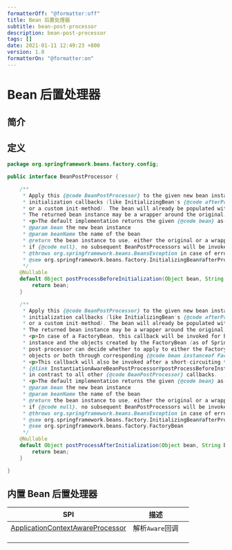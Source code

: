 ```yaml
---
formatterOff: "@formatter:off"
title: Bean 后置处理器
subtitle: bean-post-processor 
description: bean-post-processor 
tags: [] 
date: 2021-01-11 12:49:23 +800 
version: 1.0
formatterOn: "@formatter:on"
---
```


# Bean 后置处理器

## 简介

## 定义

```java
package org.springframework.beans.factory.config;

public interface BeanPostProcessor {

    /**
     * Apply this {@code BeanPostProcessor} to the given new bean instance <i>before</i> any bean
     * initialization callbacks (like InitializingBean's {@code afterPropertiesSet}
     * or a custom init-method). The bean will already be populated with property values.
     * The returned bean instance may be a wrapper around the original.
     * <p>The default implementation returns the given {@code bean} as-is.
     * @param bean the new bean instance
     * @param beanName the name of the bean
     * @return the bean instance to use, either the original or a wrapped one;
     * if {@code null}, no subsequent BeanPostProcessors will be invoked
     * @throws org.springframework.beans.BeansException in case of errors
     * @see org.springframework.beans.factory.InitializingBean#afterPropertiesSet
     */
    @Nullable
    default Object postProcessBeforeInitialization(Object bean, String beanName) throws BeansException {
        return bean;
    }

    /**
     * Apply this {@code BeanPostProcessor} to the given new bean instance <i>after</i> any bean
     * initialization callbacks (like InitializingBean's {@code afterPropertiesSet}
     * or a custom init-method). The bean will already be populated with property values.
     * The returned bean instance may be a wrapper around the original.
     * <p>In case of a FactoryBean, this callback will be invoked for both the FactoryBean
     * instance and the objects created by the FactoryBean (as of Spring 2.0). The
     * post-processor can decide whether to apply to either the FactoryBean or created
     * objects or both through corresponding {@code bean instanceof FactoryBean} checks.
     * <p>This callback will also be invoked after a short-circuiting triggered by a
     * {@link InstantiationAwareBeanPostProcessor#postProcessBeforeInstantiation} method,
     * in contrast to all other {@code BeanPostProcessor} callbacks.
     * <p>The default implementation returns the given {@code bean} as-is.
     * @param bean the new bean instance
     * @param beanName the name of the bean
     * @return the bean instance to use, either the original or a wrapped one;
     * if {@code null}, no subsequent BeanPostProcessors will be invoked
     * @throws org.springframework.beans.BeansException in case of errors
     * @see org.springframework.beans.factory.InitializingBean#afterPropertiesSet
     * @see org.springframework.beans.factory.FactoryBean
     */
    @Nullable
    default Object postProcessAfterInitialization(Object bean, String beanName) throws BeansException {
        return bean;
    }

}

```

## 内置 Bean 后置处理器

| SPI                                                  |      描述       |      |
| ---------------------------------------------------- | :-------------: | ---- |
| [ApplicationContextAwareProcessor](aware.md) | 解析`Aware`回调 |      |
|                                                      |                 |      |
|                                                      |                 |      |
|                                                      |                 |      |


